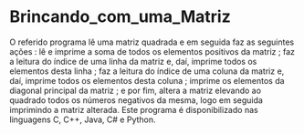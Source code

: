 # Brincando_com_uma_Matriz
O referido programa lê uma matriz quadrada e em seguida faz as seguintes ações : lê e imprime a soma de todos os elementos positivos da matriz ; faz a leitura do índice de uma linha da matriz e, daí, imprime todos os elementos desta linha ; faz a leitura do índice de uma coluna da matriz e, daí, imprime todos os elementos desta coluna ; imprime os elementos da diagonal principal da matriz ; e por fim, altera a matriz elevando ao quadrado todos os números negativos da mesma, logo em seguida imprimindo a matriz alterada. Este programa é disponibilizado nas linguagens C, C++, Java, C# e Python.

